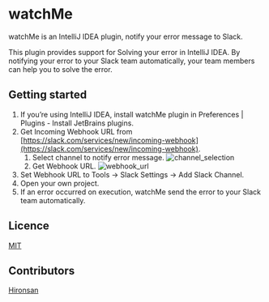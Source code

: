 # watchMe
watchMe is an IntelliJ IDEA plugin, notify your error message to Slack.

This plugin provides support for Solving your error in IntelliJ IDEA.
By notifying your error to your Slack team automatically, your team members can help you to solve the error.

## Getting started
1. If you’re using IntelliJ IDEA, install watchMe plugin in Preferences | Plugins - Install JetBrains plugins.
2. Get Incoming Webhook URL from [https://slack.com/services/new/incoming-webhook](https://slack.com/services/new/incoming-webhook).
   1. Select channel to notify error message.
   ![channel_selection](https://github.com/chakki-works/watchMe/blob/images/slack-screenshot-01.png)
   2. Get Webhook URL.
   ![webhook_url](https://github.com/chakki-works/watchMe/blob/images/slack-screenshot-02.png)
3. Set Webhook URL to Tools -> Slack Settings -> Add Slack Channel.
4. Open your own project.
5. If an error occurred on execution, watchMe send the error to your Slack team automatically.

## Licence

[MIT](https://github.com/chakki-works/watchMe/blob/master/LICENSE)

## Contributors

[Hironsan](https://github.com/Hironsan)